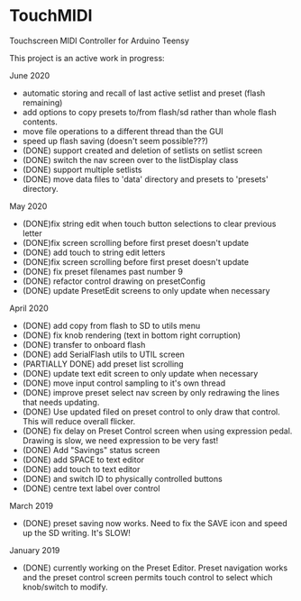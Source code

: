 # TouchMIDI
Touchscreen MIDI Controller for Arduino Teensy

This project is an active work in progress:

June 2020

- automatic storing and recall of last active setlist and preset (flash remaining)
- add options to copy presets to/from flash/sd rather than whole flash contents.
- move file operations to a different thread than the GUI
- speed up flash saving (doesn't seem possible???)
- (DONE) support created and deletion of setlists on setlist screen
- (DONE) switch the nav screen over to the listDisplay class
- (DONE) support multiple setlists
- (DONE) move data files to 'data' directory and presets to 'presets' directory.

May 2020
- (DONE)fix string edit when touch button selections to clear previous letter
- (DONE)fix screen scrolling before first preset doesn't update
- (DONE) add touch to string edit letters
- (DONE)fix screen scrolling before first preset doesn't update
- (DONE) fix preset filenames past number 9
- (DONE) refactor control drawing on presetConfig
- (DONE) update PresetEdit screens to only update when necessary

April 2020
- (DONE) add copy from flash to SD to utils menu
- (DONE) fix knob rendering (text in bottom right corruption)
- (DONE) transfer to onboard flash
- (DONE) add SerialFlash utils to UTIL screen
- (PARTIALLY DONE) add preset list scrolling
- (DONE) update text edit screen to only update when necessary
- (DONE) move input control sampling to it's own thread
- (DONE) improve preset select nav screen by only redrawing the lines that needs updating.
- (DONE) Use updated filed on preset control to only draw that control. This will reduce overall flicker.
- (DONE) fix delay on Preset Control screen when using expression pedal. Drawing is slow, we need expression to be very fast!
- (DONE) Add "Savings" status screen
- (DONE) add SPACE to text editor
- (DONE) add touch to text editor
- (DONE) and switch ID to physically controlled buttons
- (DONE) centre text label over control

March 2019
- (DONE) preset saving now works. Need to fix the SAVE icon and speed up the SD writing. It's SLOW!

January 2019
- (DONE) currently working on the Preset Editor. Preset navigation works and the preset control screen permits touch control to select which knob/switch to modify.
